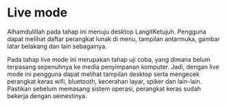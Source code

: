 # Live mode

Alhamdulillah pada tahap ini menuju desktop LangitKetujuh. Pengguna dapat melihat daftar perangkat lunak di menu, tampilan antarmuka, gambar latar belakang dan lain sebagainya.

Pada tahap live mode ini merupakan tahap uji coba, yang dimana belum terpasang sepenuhnya ke media penyimpanan komputer. Jadi, dengan live mode ini pengguna dapat melihat tampilan desktop serta mengecek perangkat keras wifi, bluetooth, kecerahan layar, spiker dan lain-lain. Pastikan sebelum memasang sistem operasi, perangkat keras sudah bekerja dengan semestinya.
